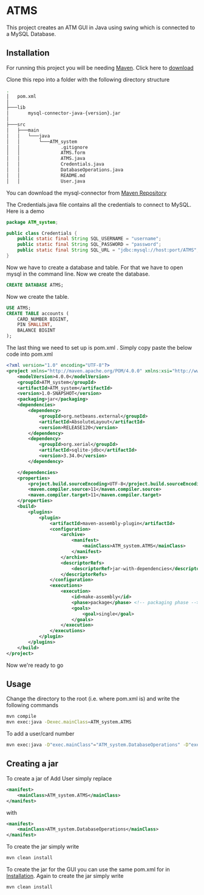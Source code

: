 # ATMS

This project creates an ATM GUI in Java using swing which is connected to a MySQL Database.

## Installation
For running this project you will be needing [Maven](https://maven.apache.org/). Click here to [download](https://maven.apache.org/download.cgi)

Clone this repo into a folder with the following directory structure

```bash
.
│   pom.xml
│
├───lib
│       mysql-connector-java-{version}.jar
│
├───src
│   ├───main
│   │   └───java
│   │       └───ATM_system
│   │               .gitignore
│   │               ATMS.form
│   │               ATMS.java
│   │               Credentials.java
│   │               DatabaseOperations.java
│   │               README.md
│   │               User.java
```
You can download the mysql-connector from [Maven Repository](https://mvnrepository.com/artifact/mysql/mysql-connector-java/)

The Credentials.java file contains all the credentials to connect to MySQL. Here is a demo

```java
package ATM_system;

public class Credentials {
    public static final String SQL_USERNAME = "username";
    public static final String SQL_PASSWORD = "password";
    public static final String SQL_URL = "jdbc:mysql://host:port/ATMS";
}
```
Now we have to create a database and table. For that we have to open mysql in the command line. Now we create the database.
```sql
CREATE DATABASE ATMS;
```

Now we create the table.

```sql
USE ATMS;
CREATE TABLE accounts (
    CARD_NUMBER BIGINT,
    PIN SMALLINT,
    BALANCE BIGINT
);
```
The last thing we need to set up is pom.xml . Simply copy paste the below code into pom.xml
```xml
<?xml version="1.0" encoding="UTF-8"?>
<project xmlns="http://maven.apache.org/POM/4.0.0" xmlns:xsi="http://www.w3.org/2001/XMLSchema-instance" xsi:schemaLocation="http://maven.apache.org/POM/4.0.0 http://maven.apache.org/xsd/maven-4.0.0.xsd">
    <modelVersion>4.0.0</modelVersion>
    <groupId>ATM_system</groupId>
    <artifactId>ATM_system</artifactId>
    <version>1.0-SNAPSHOT</version>
    <packaging>jar</packaging>
    <dependencies>
        <dependency>
            <groupId>org.netbeans.external</groupId>
            <artifactId>AbsoluteLayout</artifactId>
            <version>RELEASE120</version>
        </dependency>
        <dependency>
            <groupId>org.xerial</groupId>
            <artifactId>sqlite-jdbc</artifactId>
            <version>3.34.0</version>
        </dependency>

    </dependencies>
    <properties>
        <project.build.sourceEncoding>UTF-8</project.build.sourceEncoding>
        <maven.compiler.source>11</maven.compiler.source>
        <maven.compiler.target>11</maven.compiler.target>
    </properties>
    <build>
        <plugins>
            <plugin>
                <artifactId>maven-assembly-plugin</artifactId>
                <configuration>
                    <archive>
                        <manifest>
                            <mainClass>ATM_system.ATMS</mainClass>
                        </manifest>
                    </archive>
                    <descriptorRefs>
                        <descriptorRef>jar-with-dependencies</descriptorRef>
                    </descriptorRefs>
                </configuration>
                <executions>
                    <execution>
                        <id>make-assembly</id>
                        <phase>package</phase> <!-- packaging phase -->
                        <goals>
                            <goal>single</goal>
                        </goals>
                    </execution>
                </executions>
            </plugin>
        </plugins>
    </build>
</project>
```
Now we're ready to go
## Usage
Change the directory to the root (i.e. where pom.xml is) and write the following commands
```bash
mvn compile
mvn exec:java -Dexec.mainClass=ATM_system.ATMS
```
To add a user/card number
```bash
mvn exec:java -D"exec.mainClass"="ATM_system.DatabaseOperations" -D"exec.args"="CARD_NUMBER PIN BALANCE"
```

## Creating a jar
To create a jar of Add User simply replace
```xml
<manifest>
    <mainClass>ATM_system.ATMS</mainClass>
</manifest>
```
with
```xml
<manifest>
    <mainClass>ATM_system.DatabaseOperations</mainClass>
</manifest>
```
To create the jar simply write
```bash
mvn clean install
```

To create the jar for the GUI you can use the same pom.xml for in [Installation](#Installation).
Again to create the jar simply write
```bash
mvn clean install
```